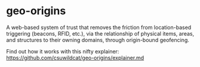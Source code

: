 geo-origins
===========

A web-based system of trust that removes the friction from location-based triggering (beacons, RFID, etc.), via the relationship of physical items, areas, and structures to their owning domains, through origin-bound geofencing.

Find out how it works with this nifty explainer: https://github.com/csuwildcat/geo-origins/explainer.md
